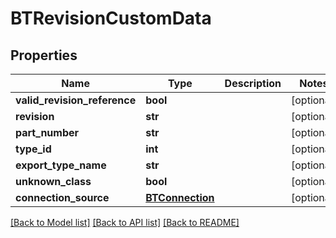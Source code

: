 # BTRevisionCustomData

## Properties
Name | Type | Description | Notes
------------ | ------------- | ------------- | -------------
**valid_revision_reference** | **bool** |  | [optional] 
**revision** | **str** |  | [optional] 
**part_number** | **str** |  | [optional] 
**type_id** | **int** |  | [optional] 
**export_type_name** | **str** |  | [optional] 
**unknown_class** | **bool** |  | [optional] 
**connection_source** | [**BTConnection**](BTConnection.md) |  | [optional] 

[[Back to Model list]](../README.md#documentation-for-models) [[Back to API list]](../README.md#documentation-for-api-endpoints) [[Back to README]](../README.md)


